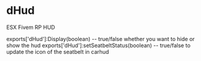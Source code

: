# dHud
ESX Fivem RP HUD


exports['dHud']:Display(boolean) -- true/false whether you want to hide or show the hud
exports['dHud']:setSeatbeltStatus(boolean) -- true/false to update the icon of the seatbelt in carhud
